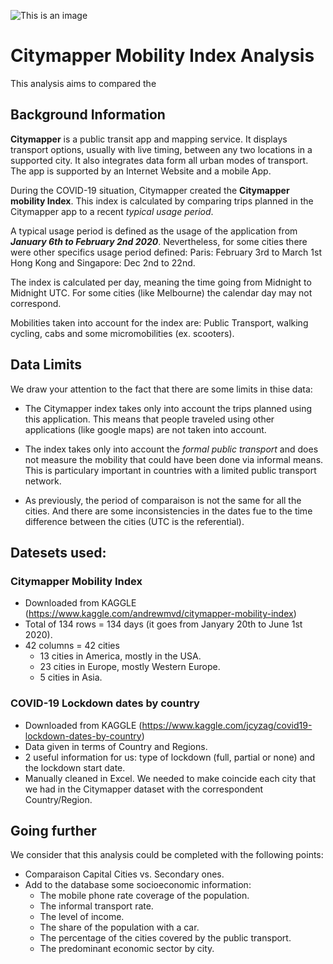 ![This is an image](https://www.numerama.com/wp-content/uploads/2021/11/01-citymapper-app2.png)


# Citymapper Mobility Index Analysis
This analysis aims to compared the

## Background Information

**Citymapper** is a public transit app and mapping service. It displays transport options, usually with live timing, between any two locations in a supported city. It also integrates data form all urban modes of transport. The app is supported by an Internet Website and a mobile App. 

During the COVID-19 situation, Citymapper created the **Citymapper mobility Index**. This index is calculated by comparing trips planned in the Citymapper app to a recent *typical usage period*.

A typical usage period is defined as the usage of the application from ***January 6th to February 2nd 2020***. 
Nevertheless, for some cities there were other specifics usage period defined: 
Paris: February 3rd to March 1st
Hong Kong and Singapore: Dec 2nd to 22nd. 

The index is calculated per day, meaning the time going from Midnight to Midnight UTC. 
For some cities (like Melbourne) the calendar day may not correspond. 

Mobilities taken into account for the index are: Public Transport, walking cycling, cabs and some micromobilities (ex. scooters).


## Data Limits
We draw your attention to the fact that there are some limits in thise data: 

- The Citymapper index takes only into account the trips planned using this application. This means that people traveled using other applications (like google maps) are not taken into account. 

- The index takes only into account the *formal public transport* and does not measure the mobility that could have been done via informal means. This is particulary important in countries with a limited public transport network. 

- As previously, the period of comparaison is not the same for all the cities. And there are some inconsistencies in the dates fue to the time difference between the cities (UTC is the referential). 


## Datesets used: 

### Citymapper Mobility Index
- Downloaded from KAGGLE (https://www.kaggle.com/andrewmvd/citymapper-mobility-index) 
- Total of 134 rows = 134 days (it goes from Janyary 20th to June 1st 2020). 
- 42 columns = 42 cities
    - 13 cities in America, mostly in the USA. 
    - 23 cities in Europe, mostly Western Europe.
    - 5 cities in Asia. 

### COVID-19 Lockdown dates by country 
- Downloaded from KAGGLE (https://www.kaggle.com/jcyzag/covid19-lockdown-dates-by-country)
- Data given in terms of Country and Regions. 
- 2 useful information for us: type of lockdown (full, partial or none) and the lockdown start date. 
- Manually cleaned in Excel. We needed to make coincide each city that we had in the Citymapper dataset with the correspondent Country/Region. 


## Going further
We consider that this analysis could be completed with the following points: 
- Comparaison Capital Cities vs. Secondary ones. 
- Add to the database some socioeconomic information: 
    - The mobile phone rate coverage of the population. 
    - The informal transport rate.
    - The level of income. 
    - The share of the population with a car. 
    - The percentage of the cities covered by the public transport. 
    - The predominant economic sector by city. 
